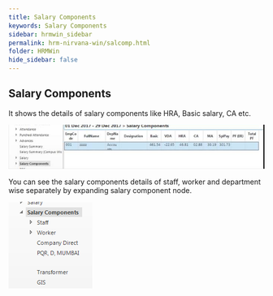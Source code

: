 ```yaml
---
title: Salary Components
keywords: Salary Components
sidebar: hrmwin_sidebar
permalink: hrm-nirvana-win/salcomp.html
folder: HRMWin   
hide_sidebar: false
---
```


## Salary Components

It shows the details of salary components like HRA, Basic salary, CA etc.


![](/images/salcomponents.jpg)

You can see the salary components details of staff, worker and department wise separately by expanding salary component node.

![](/images/salarycomponentsdetailstab.png)
